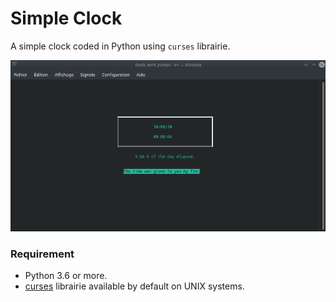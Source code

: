 # Simple Clock

A simple clock coded in Python using ```curses``` librairie.

![image](https://raw.githubusercontent.com/Tim-ats-d/Simple-Clock/master/assets/image.png)

### Requirement
* Python 3.6 or more.
* [curses](https://en.wikipedia.org/wiki/Curses_(programming_library)) librairie available by default on UNIX systems.
